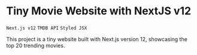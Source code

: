# Tiny Movie Website with NextJS v12

`Next.js v12` `TMDB API` `Styled JSX`

This project is a tiny website built with Next.js version 12, showcasing the top 20 trending movies.
